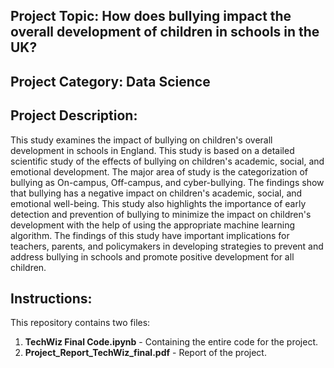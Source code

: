 ## Project Topic: How does bullying impact the overall development of children in schools in the UK?

## Project Category: Data Science

## Project Description:

This study examines the impact of bullying on children's overall development in schools in England. This study is based on a detailed scientific study of the effects of bullying on children's academic, social, and emotional development. The major area of study is the categorization of bullying as On-campus, Off-campus, and cyber-bullying. The findings show that bullying has a negative impact on children's academic, social, and emotional well-being. This study also highlights the importance of early detection and prevention of bullying to minimize the impact on children's development with the help of using the appropriate machine learning algorithm. The findings of this study have important implications for teachers, parents, and policymakers in developing strategies to prevent and address bullying in schools and promote positive development for all children.


## Instructions:
This repository contains two files:
1) **TechWiz Final Code.ipynb** - Containing the entire code for the project.
2) **Project_Report_TechWiz_final.pdf** - Report of the project.
